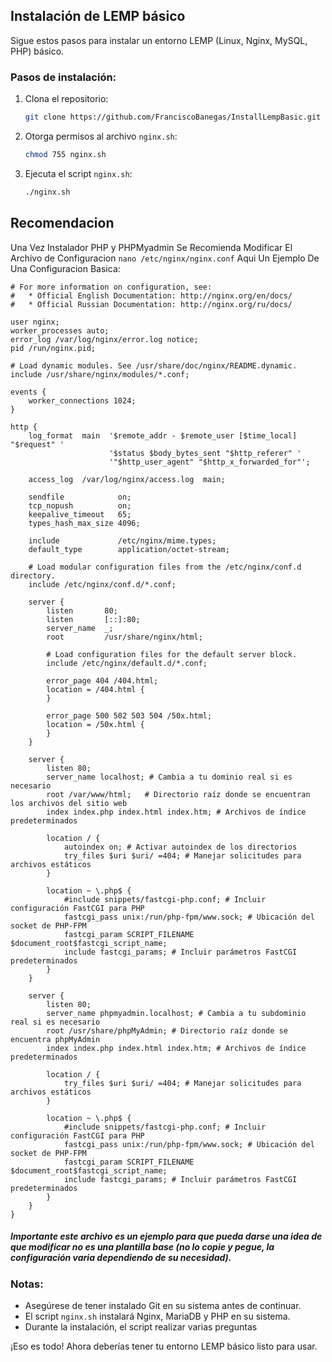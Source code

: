 ## Instalación de LEMP básico

Sigue estos pasos para instalar un entorno LEMP (Linux, Nginx, MySQL, PHP) básico.

### Pasos de instalación:

1. Clona el repositorio:

    ```sh
    git clone https://github.com/FranciscoBanegas/InstallLempBasic.git
    ```

2. Otorga permisos al archivo `nginx.sh`:

    ```sh
    chmod 755 nginx.sh
    ```

3. Ejecuta el script `nginx.sh`:

    ```sh
    ./nginx.sh
    ```


## Recomendacion

Una Vez Instalador PHP y PHPMyadmin Se Recomienda Modificar El Archivo de Configuracion  `nano /etc/nginx/nginx.conf` Aqui Un Ejemplo De Una Configuracion Basica:

```
# For more information on configuration, see:
#   * Official English Documentation: http://nginx.org/en/docs/
#   * Official Russian Documentation: http://nginx.org/ru/docs/

user nginx;
worker_processes auto;
error_log /var/log/nginx/error.log notice;
pid /run/nginx.pid;

# Load dynamic modules. See /usr/share/doc/nginx/README.dynamic.
include /usr/share/nginx/modules/*.conf;

events {
    worker_connections 1024;
}

http {
    log_format  main  '$remote_addr - $remote_user [$time_local] "$request" '
                      '$status $body_bytes_sent "$http_referer" '
                      '"$http_user_agent" "$http_x_forwarded_for"';

    access_log  /var/log/nginx/access.log  main;

    sendfile            on;
    tcp_nopush          on;
    keepalive_timeout   65;
    types_hash_max_size 4096;

    include             /etc/nginx/mime.types;
    default_type        application/octet-stream;

    # Load modular configuration files from the /etc/nginx/conf.d directory.
    include /etc/nginx/conf.d/*.conf;

    server {
        listen       80;
        listen       [::]:80;
        server_name  _;
        root         /usr/share/nginx/html;

        # Load configuration files for the default server block.
        include /etc/nginx/default.d/*.conf;

        error_page 404 /404.html;
        location = /404.html {
        }

        error_page 500 502 503 504 /50x.html;
        location = /50x.html {
        }
    }

    server {
        listen 80;
        server_name localhost; # Cambia a tu dominio real si es necesario
        root /var/www/html;   # Directorio raíz donde se encuentran los archivos del sitio web
        index index.php index.html index.htm; # Archivos de índice predeterminados

        location / {
            autoindex on; # Activar autoindex de los directorios
            try_files $uri $uri/ =404; # Manejar solicitudes para archivos estáticos
        }

        location ~ \.php$ {
            #include snippets/fastcgi-php.conf; # Incluir configuración FastCGI para PHP
            fastcgi_pass unix:/run/php-fpm/www.sock; # Ubicación del socket de PHP-FPM
            fastcgi_param SCRIPT_FILENAME $document_root$fastcgi_script_name;
            include fastcgi_params; # Incluir parámetros FastCGI predeterminados
        }
    }

    server {
        listen 80;
        server_name phpmyadmin.localhost; # Cambia a tu subdominio real si es necesario
        root /usr/share/phpMyAdmin; # Directorio raíz donde se encuentra phpMyAdmin
        index index.php index.html index.htm; # Archivos de índice predeterminados

        location / {
            try_files $uri $uri/ =404; # Manejar solicitudes para archivos estáticos
        }

        location ~ \.php$ {
            #include snippets/fastcgi-php.conf; # Incluir configuración FastCGI para PHP
            fastcgi_pass unix:/run/php-fpm/www.sock; # Ubicación del socket de PHP-FPM
            fastcgi_param SCRIPT_FILENAME $document_root$fastcgi_script_name;
            include fastcgi_params; # Incluir parámetros FastCGI predeterminados
        }
    }
}

```
##### Importante este archivo es un ejemplo para que pueda darse una idea de que modificar no es una plantilla base (no lo copie y pegue, la configuración varia dependiendo de su necesidad).

### Notas:

- Asegúrese de tener instalado Git en su sistema antes de continuar.
- El script `nginx.sh` instalará Nginx, MariaDB y PHP en su sistema.
- Durante la instalación, el script realizar varias preguntas

¡Eso es todo! Ahora deberías tener tu entorno LEMP básico listo para usar.
